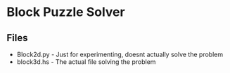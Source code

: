 # Block Puzzle Solver
## Files
* Block2d.py - Just for experimenting, doesnt actually solve the problem
* block3d.hs - The actual file solving the problem
